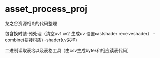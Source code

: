 # asset_process_proj
龙之谷资源相关的代码整理


包含换时装-预处理（清空uv1 uv2 生成uv 设置castshader receiveshader） -combine(拼接材质) -shader(uv采样)

二进制读取表格以及表格工具（由csv生成bytes和相应读表代码）
